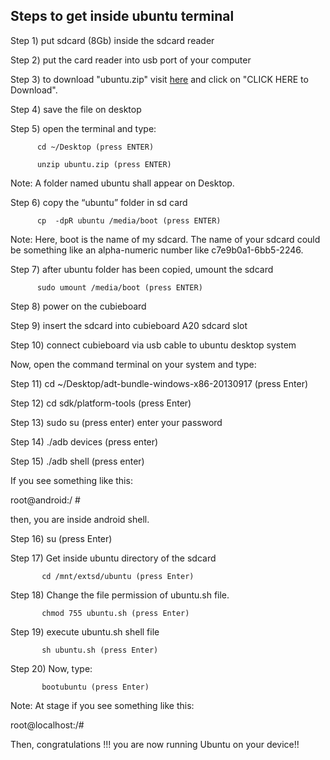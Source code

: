 Steps to get inside ubuntu terminal
-----------------------------------

Step 1) put sdcard (8Gb) inside the sdcard reader

Step 2) put the card reader into usb port of your computer

Step 3) to download "ubuntu.zip" visit [here] and click on "CLICK HERE to Download".

Step 4) save the file on desktop

Step 5) open the terminal and type:

	      cd ~/Desktop (press ENTER)

	      unzip ubuntu.zip (press ENTER)

Note: A folder named ubuntu shall appear on Desktop.

Step 6) copy the “ubuntu” folder in sd card

	      cp  -dpR ubuntu /media/boot (press ENTER)

Note: Here, boot is the name of my sdcard. The name of your sdcard could be something like an alpha-numeric number like c7e9b0a1-6bb5-2246. 

Step 7) after ubuntu folder has been copied, umount the sdcard

	      sudo umount /media/boot (press ENTER)

Step 8) power on the cubieboard

Step 9) insert the sdcard into cubieboard A20 sdcard slot

Step 10) connect cubieboard via usb cable to ubuntu desktop system

Now, open the command terminal on your system and type:

Step 11) cd ~/Desktop/adt-bundle-windows-x86-20130917 (press Enter)

Step 12) cd sdk/platform-tools (press Enter)

Step 13) sudo su (press enter)
	       enter your password

Step 14) ./adb devices (press enter)

Step 15) ./adb shell (press enter)

If you see something like this:

root@android:/ #

then, you are inside android shell.

Step 16) su (press Enter)

Step 17) Get inside ubuntu directory of the sdcard

	       cd /mnt/extsd/ubuntu (press Enter)

Step 18) Change the file permission of ubuntu.sh file.

	       chmod 755 ubuntu.sh (press Enter)

Step 19) execute ubuntu.sh shell file

	       sh ubuntu.sh (press Enter)

Step 20) Now, type:

	       bootubuntu (press Enter)

Note: At stage if you see something like this:

root@localhost:/#

Then, congratulations !!! you are now running Ubuntu on your device!!


[here]: http://mirror22.downloadandroidrom.com/download/AndroidUbuntu/ubuntu.zip?token=841322312
